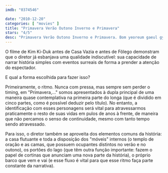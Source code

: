 ```yaml
---
imdb: "0374546"

date: "2010-12-20"
categories: [ "movies" ]
title: "Primavera Verão Outono Inverno e Primavera"
stars: "4/5"
desc: "Primavera Verão Outono Inverno e Primavera. Bom yeoreum gaeul gyeoul geurigo bom (South Korea, 2003). Dirigido por Ki-duk Kim. Escrito por Ki-duk Kim. Com Yeong-su Oh, Ki-duk Kim, Young-min Kim, Jae-kyeong Seo, Yeo-jin Ha, Jong-ho Kim, Jung-young Kim, Dae-han Ji, Min Choi."
---
```

O filme de Kim Ki-Duk antes de Casa Vazia e antes de Fôlego demonstram que o diretor já esbanjava uma qualidade indiscutível: sua capacidade de narrar história simples com eventos surreais de forma a prender a atenção do espectador.

E qual a forma escolhida para fazer isso?

Primeiramente, o ritmo. Nunca com pressa, mas sempre sem perder o timing, em "Primavera,..." somos apresentados à dupla principal de uma maneira quase contemplativa na primeira parte do longa (que é dividido em cinco partes, como é possível deduzir pelo título). No entanto, a identificação com esses personagens será vital para atravessarmos praticamente o resto de suas vidas em pulos de anos à frente, de maneira que não percamos o senso de continuidade, mesmo com tanto tempo sendo atravessado.

Para isso, o diretor também se aproveita dos elementos comuns da história: a casa flutuante e toda a disposição dos "móveis" internos (o templo de oração e as camas, que possuem ocupantes distintos no verão e no outono), os portões do lago (que têm outra função importante: fazem o papel de cortinas que anunciam uma nova parte da história), o próprio barco que vem e vai (e esse fluxo é vital para que esse ritmo faça parte constante da narrativa).

